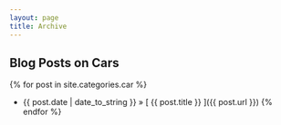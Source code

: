 ```yaml
---
layout: page
title: Archive
---
```


## Blog Posts on Cars

{% for post in site.categories.car %}
  * {{ post.date | date_to_string }} &raquo; [ {{ post.title }} ]({{ post.url }})
{% endfor %}

